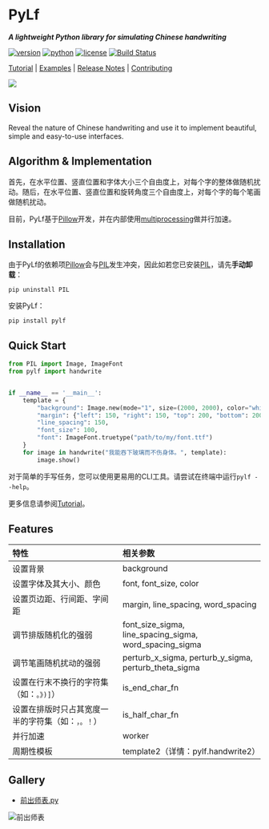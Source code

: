 # PyLf

___A lightweight Python library for simulating Chinese handwriting___

[![version](https://img.shields.io/pypi/v/PyLf.svg)][pypi-homepage]
[![python](https://img.shields.io/pypi/pyversions/PyLf.svg)][pypi-homepage]
[![license](https://img.shields.io/github/license/Gsllchb/PyLf.svg)][license-link]
[![Build Status](https://travis-ci.org/Gsllchb/PyLf.svg?branch=master)](https://travis-ci.org/Gsllchb/PyLf)

[Tutorial][tutorial-link] |
[Examples][examples-homepage] |
[Release Notes][release-notes-link] |
[Contributing][contributing-link]

![](https://github.com/Gsllchb/PyLf-examples/blob/master/examples/v2/out/slogan.png)

## Vision

Reveal the nature of Chinese handwriting and use it to implement beautiful, simple and easy-to-use interfaces.

## Algorithm & Implementation

首先，在水平位置、竖直位置和字体大小三个自由度上，对每个字的整体做随机扰动。随后，在水平位置、竖直位置和旋转角度三个自由度上，对每个字的每个笔画做随机扰动。

目前，PyLf基于[Pillow][Pillow-homepage]开发，并在内部使用[multiprocessing](https://docs.python.org/3.4/library/multiprocessing.html)做并行加速。

## Installation

由于PyLf的依赖项[Pillow][Pillow-homepage]会与[PIL][PIL-homepage]发生冲突，因此如若您已安装[PIL][PIL-homepage]，请先**手动卸载**：

```console
pip uninstall PIL
```

安装PyLf：

```console
pip install pylf
```

## Quick Start

```python
from PIL import Image, ImageFont
from pylf import handwrite


if __name__ == '__main__':
    template = {
        "background": Image.new(mode="1", size=(2000, 2000), color="white"),
        "margin": {"left": 150, "right": 150, "top": 200, "bottom": 200},
        "line_spacing": 150,
        "font_size": 100,
        "font": ImageFont.truetype("path/to/my/font.ttf")
    }
    for image in handwrite("我能吞下玻璃而不伤身体。", template):
        image.show()
```

对于简单的手写任务，您可以使用更易用的CLI工具。请尝试在终端中运行`pylf --help`。

更多信息请参阅[Tutorial][tutorial-link]。

## Features

| 特性                         | 相关参数                                                    |
|:-------------------------- |:------------------------------------------------------- |
| 设置背景                       | background                                              |
| 设置字体及其大小、颜色                | font, font_size, color                                  |
| 设置页边距、行间距、字间距              | margin, line_spacing, word_spacing                      |
| 调节排版随机化的强弱                 | font_size_sigma, line_spacing_sigma, word_spacing_sigma |
| 调节笔画随机扰动的强弱                | perturb_x_sigma, perturb_y_sigma, perturb_theta_sigma   |
| 设置在行末不换行的字符集（如：`。》)]`）     | is_end_char_fn                                          |
| 设置在排版时只占其宽度一半的字符集（如：`，。！`） | is_half_char_fn                                         |
| 并行加速                       | worker                                                  |
| 周期性模板                      | template2（详情：pylf.handwrite2）                           |

## Gallery

* [前出师表.py](https://github.com/Gsllchb/PyLf-examples/blob/master/examples/v3/%E5%89%8D%E5%87%BA%E5%B8%88%E8%A1%A8.py)

![前出师表](https://github.com/Gsllchb/PyLf-examples/blob/master/examples/v3/out/%E5%89%8D%E5%87%BA%E5%B8%88%E8%A1%A8.png)

[tutorial-link]: https://github.com/Gsllchb/PyLf/blob/master/docs/tutorial.md
[PIL-homepage]: http://www.pythonware.com/products/pil/
[Pillow-homepage]: http://python-pillow.org/
[examples-homepage]: https://github.com/Gsllchb/PyLf-examples
[release-notes-link]: https://github.com/Gsllchb/PyLf/blob/master/docs/release_notes.md
[pypi-homepage]: https://pypi.org/project/pylf/
[license-link]: https://github.com/Gsllchb/PyLf/blob/master/LICENSE
[contributing-link]: https://github.com/Gsllchb/PyLf/blob/master/.github/CONTRIBUTING.md
